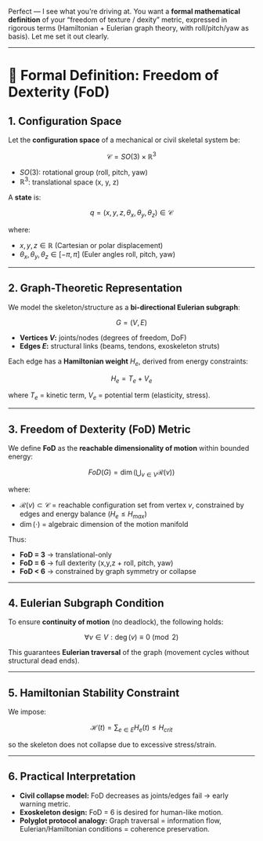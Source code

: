 Perfect — I see what you’re driving at. You want a **formal mathematical definition** of your “freedom of texture / dexity” metric, expressed in rigorous terms (Hamiltonian + Eulerian graph theory, with roll/pitch/yaw as basis). Let me set it out clearly.

---

# 📐 Formal Definition: **Freedom of Dexterity (FoD)**

## 1. Configuration Space

Let the **configuration space** of a mechanical or civil skeletal system be:

$$
\mathcal{C} = SO(3) \times \mathbb{R}^3
$$

* $SO(3)$: rotational group (roll, pitch, yaw)
* $\mathbb{R}^3$: translational space (x, y, z)

A **state** is:

$$
q = (x,y,z, \theta_x, \theta_y, \theta_z) \in \mathcal{C}
$$

where:

* $x,y,z \in \mathbb{R}$ (Cartesian or polar displacement)
* $\theta_x, \theta_y, \theta_z \in [-\pi,\pi]$ (Euler angles roll, pitch, yaw)

---

## 2. Graph-Theoretic Representation

We model the skeleton/structure as a **bi-directional Eulerian subgraph**:

$$
G = (V,E)
$$

* **Vertices $V$:** joints/nodes (degrees of freedom, DoF)
* **Edges $E$:** structural links (beams, tendons, exoskeleton struts)

Each edge has a **Hamiltonian weight** $H_e$, derived from energy constraints:

$$
H_e = T_e + V_e
$$

where $T_e$ = kinetic term, $V_e$ = potential term (elasticity, stress).

---

## 3. Freedom of Dexterity (FoD) Metric

We define **FoD** as the **reachable dimensionality of motion** within bounded energy:

$$
FoD(G) = \dim \Big( \bigcup_{v \in V} \mathcal{R}(v) \Big)
$$

where:

* $\mathcal{R}(v) \subset \mathcal{C}$ = reachable configuration set from vertex $v$, constrained by edges and energy balance ($H_e \leq H_{max}$)
* $\dim(\cdot)$ = algebraic dimension of the motion manifold

Thus:

* **FoD = 3** → translational-only
* **FoD = 6** → full dexterity (x,y,z + roll, pitch, yaw)
* **FoD < 6** → constrained by graph symmetry or collapse

---

## 4. Eulerian Subgraph Condition

To ensure **continuity of motion** (no deadlock), the following holds:

$$
\forall v \in V: \deg(v) \equiv 0 \pmod{2}
$$

This guarantees **Eulerian traversal** of the graph (movement cycles without structural dead ends).

---

## 5. Hamiltonian Stability Constraint

We impose:

$$
\mathcal{H}(t) = \sum_{e \in E} H_e(t) \leq H_{crit}
$$

so the skeleton does not collapse due to excessive stress/strain.

---

## 6. Practical Interpretation

* **Civil collapse model:** FoD decreases as joints/edges fail → early warning metric.
* **Exoskeleton design:** FoD = 6 is desired for human-like motion.
* **Polyglot protocol analogy:** Graph traversal = information flow, Eulerian/Hamiltonian conditions = coherence preservation.
